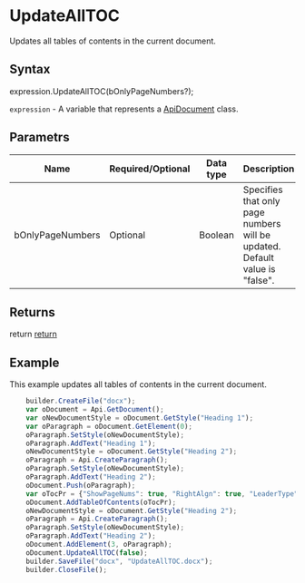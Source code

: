 # UpdateAllTOC

Updates all tables of contents in the current document.

## Syntax

expression.UpdateAllTOC(bOnlyPageNumbers?);

`expression` - A variable that represents a [ApiDocument](../ApiDocument.md) class.

## Parametrs

| **Name** | **Required/Optional** | **Data type** | **Description** |
| ------------- | ------------- | ------------- | ------------- |
| bOnlyPageNumbers | Optional | Boolean | Specifies that only page numbers will be updated. Default value is "false". |

## Returns

return
[return](todo_link)

## Example

This example updates all tables of contents in the current document.

```javascript
	builder.CreateFile("docx");
	var oDocument = Api.GetDocument();
	var oNewDocumentStyle = oDocument.GetStyle("Heading 1");
	var oParagraph = oDocument.GetElement(0);
	oParagraph.SetStyle(oNewDocumentStyle);
	oParagraph.AddText("Heading 1");
	oNewDocumentStyle = oDocument.GetStyle("Heading 2");
	oParagraph = Api.CreateParagraph();
	oParagraph.SetStyle(oNewDocumentStyle);
	oParagraph.AddText("Heading 2");
	oDocument.Push(oParagraph);
	var oTocPr = {"ShowPageNums": true, "RightAlgn": true, "LeaderType": "dot", "FormatAsLinks": true, "BuildFrom": {"OutlineLvls": 9}, "TocStyle": "standard"};
	oDocument.AddTableOfContents(oTocPr);
	oNewDocumentStyle = oDocument.GetStyle("Heading 2");
	oParagraph = Api.CreateParagraph();
	oParagraph.SetStyle(oNewDocumentStyle);
	oParagraph.AddText("Heading 2");
	oDocument.AddElement(3, oParagraph);
	oDocument.UpdateAllTOC(false);
	builder.SaveFile("docx", "UpdateAllTOC.docx");
	builder.CloseFile();
```